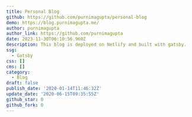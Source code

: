 ```yaml
---
title: Personal Blog
github: https://github.com/purnimagupta/personal-blog
demo: https://blog.purnimagupta.me/
author: purnimagupta
author_link: https://github.com/purnimagupta
date: 2023-11-30T06:10:56.960Z
description: This blog is deployed on Netlify and built with gatsby.
ssg:
  - Gatsby
css: []
cms: []
category:
  - Blog
draft: false
publish_date: '2020-01-14T11:46:32Z'
update_date: '2020-06-15T09:35:55Z'
github_star: 0
github_fork: 0
---
```


